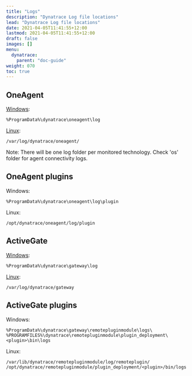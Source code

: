 ```yaml
---
title: "Logs"
description: "Dynatrace Log file locations"
lead: "Dynatrace Log file locations"
date: 2021-04-05T11:41:55+12:00
lastmod: 2021-04-05T11:41:55+12:00
draft: false
images: []
menu: 
  dynatrace:
    parent: "doc-guide"
weight: 070
toc: true
---
```


## OneAgent

[Windows](https://www.dynatrace.com/support/help/shortlink/oneagent-disk-requirements-windows):

    %ProgramData%\dynatrace\oneagent\log

[Linux](https://www.dynatrace.com/support/help/shortlink/oneagent-disk-requirements-linux):

    /var/log/dynatrace/oneagent/

Note: There will be one log folder per monitored technology. Check 'os' folder for agent connectivity logs.

## OneAgent plugins

Windows:

    %ProgramData%\dynatrace\oneagent\log\plugin

Linux:

    /opt/dynatrace/oneagent/log/plugin

## ActiveGate

[Windows](https://www.dynatrace.com/support/help/shortlink/sgw-files#directory-locations):

    %ProgramData%\dynatrace\gateway\log

[Linux](https://www.dynatrace.com/support/help/shortlink/sgw-files#directory-locations):

    /var/log/dynatrace/gateway

## ActiveGate plugins

Windows:

    %ProgramData%\dynatrace\gateway\remotepluginmodule\logs\
    %PROGRAMFILES%\dynatrace\remotepluginmodule\plugin_deployment\<plugin>\bin\logs

Linux:

    /var/lib/dynatrace/remotepluginmodule/log/remoteplugin/
    /opt/dynatrace/remotepluginmodule/plugin_deployment/<plugin>/bin/logs
